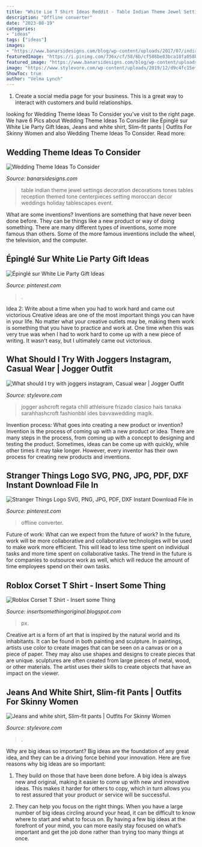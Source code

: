 ```yaml
---
title: "White Lie T Shirt Ideas Reddit - Table Indian Theme Jewel Settings Decoration Decorations Tones Tables Reception Themed Tone Centerpieces Setting Moroccan Decor Weddings Holiday Tablescapes Event"
description: "Offline converter"
date: "2023-08-19"
categories:
- "ideas"
tags: ["ideas"]
images:
- "https://www.banarsidesigns.com/blog/wp-content/uploads/2017/07/indian-themed-wedding-table.jpg"
featuredImage: "https://i.pinimg.com/736x/cf/58/6b/cf586be03bca18fa058bc64cf93c8dcd.jpg"
featured_image: "https://www.banarsidesigns.com/blog/wp-content/uploads/2017/07/indian-themed-wedding-table.jpg"
image: "https://www.stylevore.com/wp-content/uploads/2019/12/d9c4fc15ef37da59c689f5ffb53b5e1f.jpg"
ShowToc: true
author: "Velma Lynch"
---
```



1. Create a social media page for your business. This is a great way to interact with customers and build relationships.

	

		
looking for Wedding Theme Ideas To Consider you've visit to the right page. We have 6 Pics about Wedding Theme Ideas To Consider like Épinglé sur White Lie Party Gift Ideas, Jeans and white shirt, Slim-fit pants | Outfits For Skinny Women and also Wedding Theme Ideas To Consider. Read more:
		
    
## Wedding Theme Ideas To Consider

<img loading=lazy src="https://www.banarsidesigns.com/blog/wp-content/uploads/2017/07/indian-themed-wedding-table.jpg" onerror="this.onerror=null;this.src='https://tse3.mm.bing.net/th?id=OIP.__VnI8-azJQTySx-201FYwAAAA&amp;pid=15.1';" alt="Wedding Theme Ideas To Consider">

_Source: banarsidesigns.com_

>table indian theme jewel settings decoration decorations tones tables reception themed tone centerpieces setting moroccan decor weddings holiday tablescapes event. 

	

What are some inventions?
Inventions are something that have never been done before. They can be things like a new product or way of doing something. There are many different types of inventions, some more famous than others. Some of the more famous inventions include the wheel, the television, and the computer.

    
## Épinglé Sur White Lie Party Gift Ideas

<img loading=lazy src="https://i.pinimg.com/originals/d8/3d/d2/d83dd2513e92464f2c0be8b7e9c93d05.png" onerror="this.onerror=null;this.src='https://tse1.mm.bing.net/th?id=OIP.3RxDo2M8_MPQ7pdnSk0BPQHaJ4&amp;pid=15.1';" alt="Épinglé sur White Lie Party Gift Ideas">

_Source: pinterest.com_

>. 

	

Idea 2: Write about a time when you had to work hard and came out victorious
Creative ideas are one of the most important things you can have in your life. No matter what your creative outlets may be, making them work is something that you have to practice and work at. One time when this was very true was when I had to work hard to come up with a new piece of writing. It wasn't easy, but I ultimately came out victorious.

    
## What Should I Try With Joggers Instagram, Casual Wear | Jogger Outfit

<img loading=lazy src="https://www.stylevore.com/wp-content/uploads/2019/12/d9c4fc15ef37da59c689f5ffb53b5e1f.jpg" onerror="this.onerror=null;this.src='https://tse1.mm.bing.net/th?id=OIP.eKMbXyo7VVREXC8FQdc0vgHaJQ&amp;pid=15.1';" alt="What should I try with joggers instagram, Casual wear | Jogger Outfit">

_Source: stylevore.com_

>jogger ashcroft regata chill athleisure frizado clasico hais tanaka sarahhashcroft fashionbbl ides bavvawedding magik. 

	

Invention process: What goes into creating a new product or invention?
Invention is the process of coming up with a new product or idea. There are many steps in the process, from coming up with a concept to designing and testing the product. Sometimes, ideas can be come up with quickly, while other times it may take longer. However, every inventor has their own process for creating new products and inventions.

    
## Stranger Things Logo SVG, PNG, JPG, PDF, DXF Instant Download File In

<img loading=lazy src="https://i.pinimg.com/736x/cf/58/6b/cf586be03bca18fa058bc64cf93c8dcd.jpg" onerror="this.onerror=null;this.src='https://tse4.mm.bing.net/th?id=OIP.yIBS_n9SWnFKhfXDUrednAAAAA&amp;pid=15.1';" alt="Stranger Things Logo SVG, PNG, JPG, PDF, DXF Instant Download File in">

_Source: pinterest.com_

>offline converter. 

	

Future of work: What can we expect from the future of work?
In the future, work will be more collaborative and collaborative technologies will be used to make work more efficient. This will lead to less time spent on individual tasks and more time spent on collaborative tasks. The trend in the future is for companies to outsource work as well, which will reduce the amount of time employees spend on their own tasks.

    
## Roblox Corset T Shirt - Insert Some Thing

<img loading=lazy src="https://i.ytimg.com/vi/26xGqiBnk8s/maxresdefault.jpg" onerror="this.onerror=null;this.src='https://tse3.mm.bing.net/th?id=OIP.UOPjPQxnVxd0MBMKZxPjfQHaEK&amp;pid=15.1';" alt="Roblox Corset T Shirt - Insert some Thing">

_Source: insertsomethingoriginal.blogspot.com_

>px. 

	

Creative art is a form of art that is inspired by the natural world and its inhabitants. It can be found in both painting and sculpture. In paintings, artists use color to create images that can be seen on a canvas or on a piece of paper. They may also use shapes and designs to create pieces that are unique. sculptures are often created from large pieces of metal, wood, or other materials. The artist uses their skills to create objects that have an impact on the viewer.

    
## Jeans And White Shirt, Slim-fit Pants | Outfits For Skinny Women

<img loading=lazy src="https://www.stylevore.com/wp-content/uploads/2019/12/9252817434c76b6bd2ffcece08992dfd.png" onerror="this.onerror=null;this.src='https://tse2.mm.bing.net/th?id=OIP.ZS2i_UJRhMA8L08gYtjHRwHaL4&amp;pid=15.1';" alt="Jeans and white shirt, Slim-fit pants | Outfits For Skinny Women">

_Source: stylevore.com_

>. 

	

Why are big ideas so important?
Big ideas are the foundation of any great idea, and they can be a driving force behind your innovation. Here are five reasons why big ideas are so important:
1. They build on those that have been done before. A big idea is always new and original, making it easier to come up with new and innovative ideas. This makes it harder for others to copy, which in turn allows you to rest assured that your product or service will be successful.

2. They can help you focus on the right things. When you have a large number of big ideas circling around your head, it can be difficult to know where to start and what to focus on. By having a few big ideas at the forefront of your mind, you can more easily stay focused on what’s important and get the job done rather than trying too many things at once.

